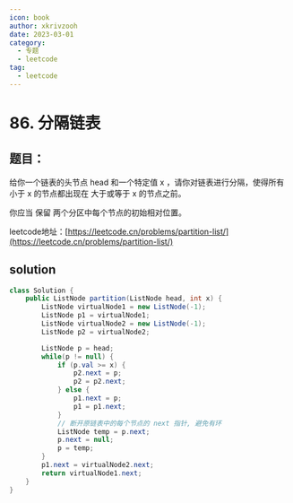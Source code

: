 ```yaml
---
icon: book
author: xkrivzooh
date: 2023-03-01
category:
  - 专题
  - leetcode
tag:
  - leetcode
---
```


# 86. 分隔链表

## 题目：

给你一个链表的头节点 head 和一个特定值 x ，请你对链表进行分隔，使得所有 小于 x 的节点都出现在 大于或等于 x 的节点之前。

你应当 保留 两个分区中每个节点的初始相对位置。

leetcode地址：[https://leetcode.cn/problems/partition-list/](https://leetcode.cn/problems/partition-list/)


## solution

```java
class Solution {
    public ListNode partition(ListNode head, int x) {
        ListNode virtualNode1 = new ListNode(-1);
        ListNode p1 = virtualNode1;
        ListNode virtualNode2 = new ListNode(-1);
        ListNode p2 = virtualNode2;

        ListNode p = head;
        while(p != null) {
            if (p.val >= x) {
                p2.next = p;
                p2 = p2.next;
            } else {
                p1.next = p;
                p1 = p1.next;
            }
            // 断开原链表中的每个节点的 next 指针, 避免有环
            ListNode temp = p.next;
            p.next = null;
            p = temp;
        }
        p1.next = virtualNode2.next;
        return virtualNode1.next;
    }
}
```